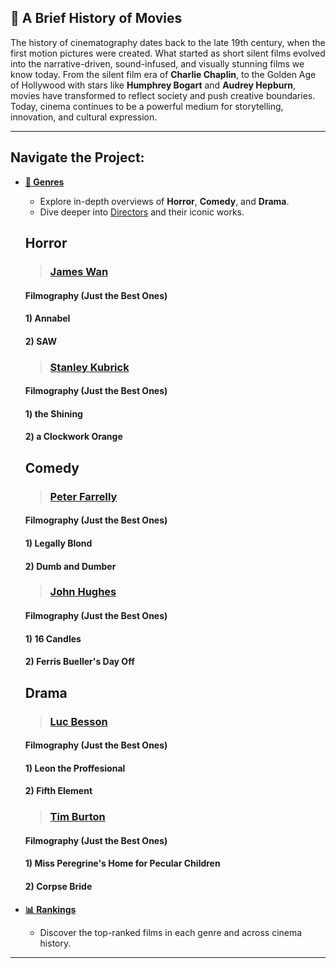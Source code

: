 ## 🎥 A Brief History of Movies

The history of cinematography dates back to the late 19th century, when the first motion pictures were created. What started as short silent films evolved into the narrative-driven, sound-infused, and visually stunning films we know today. From the silent film era of **Charlie Chaplin**, to the Golden Age of Hollywood with stars like **Humphrey Bogart** and **Audrey Hepburn**, movies have transformed to reflect society and push creative boundaries. Today, cinema continues to be a powerful medium for storytelling, innovation, and cultural expression.

---

## Navigate the Project:

- **[📂 Genres](./genres2.md)**
    - Explore in-depth overviews of **Horror**, **Comedy**, and **Drama**.
    - Dive deeper into [Directors](./home.md) and their iconic works.
    ## Horror
    >### [James Wan](./wam.md)
    #### Filmography (Just the Best Ones)
    #### 1) Annabel 
    #### 2) SAW
    >### [Stanley Kubrick](./kubrik.md)
    #### Filmography (Just the Best Ones)
    #### 1) the Shining 
    #### 2) a Clockwork Orange

    ## Comedy
    >### [Peter Farrelly ](./farelly.md)
    #### Filmography (Just the Best Ones)
    #### 1) Legally Blond
    #### 2) Dumb and Dumber 
    >### [John Hughes](./hughes.md)
    #### Filmography (Just the Best Ones)
    #### 1) 16 Candles
    #### 2) Ferris Bueller's Day Off

    ## Drama
    >### [Luc Besson ](./besson.md)
    #### Filmography (Just the Best Ones)
    #### 1) Leon the Proffesional 
    #### 2) Fifth Element
    >### [Tim Burton](./burton.md)
    #### Filmography (Just the Best Ones)
    #### 1) Miss Peregrine's Home for Pecular Children
    #### 2) Corpse Bride
    
- **[📊 Rankings](./rankings2.md)**
    - Discover the top-ranked films in each genre and across cinema history.

---

